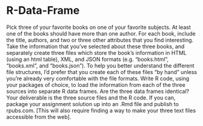 # R-Data-Frame

Pick three of your favorite books on one of your favorite subjects. At least one of the books should have more than one author. For each book, include the title, authors, and two or three other attributes that you find interesting. Take the information that you’ve selected about these three books, and separately create three files which store the book’s information in HTML (using an html table), XML, and JSON formats (e.g. “books.html”, “books.xml”, and “books.json”). To help you better understand the different file structures, I’d prefer that you create each of these files “by hand” unless you’re already very comfortable with the file formats. Write R code, using your packages of choice, to load the information from each of the three sources into separate R data frames. Are the three data frames identical? Your deliverable is the three source files and the R code. If you can, package your assignment solution up into an .Rmd file and publish to rpubs.com. [This will also require finding a way to make your three text files accessible from the web].
